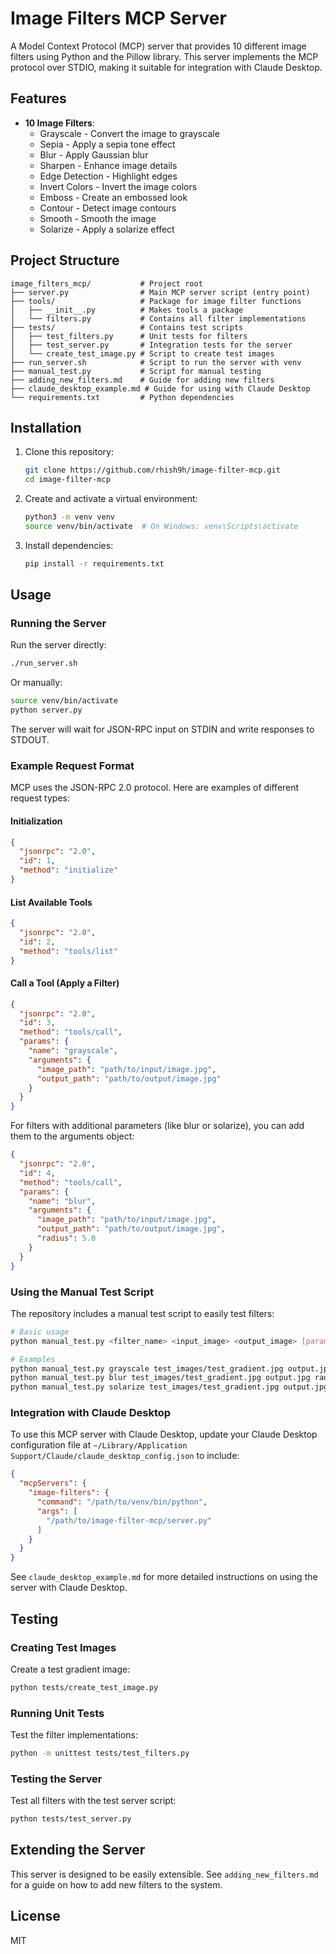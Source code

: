 # Image Filters MCP Server

A Model Context Protocol (MCP) server that provides 10 different image filters using Python and the Pillow library. This server implements the MCP protocol over STDIO, making it suitable for integration with Claude Desktop.

## Features

- **10 Image Filters**:
  - Grayscale - Convert the image to grayscale
  - Sepia - Apply a sepia tone effect
  - Blur - Apply Gaussian blur
  - Sharpen - Enhance image details
  - Edge Detection - Highlight edges
  - Invert Colors - Invert the image colors
  - Emboss - Create an embossed look
  - Contour - Detect image contours
  - Smooth - Smooth the image
  - Solarize - Apply a solarize effect

## Project Structure

```
image_filters_mcp/           # Project root
├── server.py                # Main MCP server script (entry point)
├── tools/                   # Package for image filter functions
│   ├── __init__.py          # Makes tools a package
│   └── filters.py           # Contains all filter implementations
├── tests/                   # Contains test scripts
│   ├── test_filters.py      # Unit tests for filters
│   ├── test_server.py       # Integration tests for the server
│   └── create_test_image.py # Script to create test images
├── run_server.sh            # Script to run the server with venv
├── manual_test.py           # Script for manual testing
├── adding_new_filters.md    # Guide for adding new filters
├── claude_desktop_example.md # Guide for using with Claude Desktop
└── requirements.txt         # Python dependencies
```

## Installation

1. Clone this repository:
   ```bash
   git clone https://github.com/rhish9h/image-filter-mcp.git
   cd image-filter-mcp
   ```

2. Create and activate a virtual environment:
   ```bash
   python3 -m venv venv
   source venv/bin/activate  # On Windows: venv\Scripts\activate
   ```

3. Install dependencies:
   ```bash
   pip install -r requirements.txt
   ```

## Usage

### Running the Server

Run the server directly:

```bash
./run_server.sh
```

Or manually:

```bash
source venv/bin/activate
python server.py
```

The server will wait for JSON-RPC input on STDIN and write responses to STDOUT.

### Example Request Format

MCP uses the JSON-RPC 2.0 protocol. Here are examples of different request types:

#### Initialization

```json
{
  "jsonrpc": "2.0",
  "id": 1,
  "method": "initialize"
}
```

#### List Available Tools

```json
{
  "jsonrpc": "2.0",
  "id": 2,
  "method": "tools/list"
}
```

#### Call a Tool (Apply a Filter)

```json
{
  "jsonrpc": "2.0",
  "id": 3,
  "method": "tools/call",
  "params": {
    "name": "grayscale",
    "arguments": {
      "image_path": "path/to/input/image.jpg",
      "output_path": "path/to/output/image.jpg"
    }
  }
}
```

For filters with additional parameters (like blur or solarize), you can add them to the arguments object:

```json
{
  "jsonrpc": "2.0",
  "id": 4,
  "method": "tools/call",
  "params": {
    "name": "blur",
    "arguments": {
      "image_path": "path/to/input/image.jpg",
      "output_path": "path/to/output/image.jpg",
      "radius": 5.0
    }
  }
}
```

### Using the Manual Test Script

The repository includes a manual test script to easily test filters:

```bash
# Basic usage
python manual_test.py <filter_name> <input_image> <output_image> [param_name=param_value]

# Examples
python manual_test.py grayscale test_images/test_gradient.jpg output.jpg
python manual_test.py blur test_images/test_gradient.jpg output.jpg radius=5.0
python manual_test.py solarize test_images/test_gradient.jpg output.jpg threshold=100
```

### Integration with Claude Desktop

To use this MCP server with Claude Desktop, update your Claude Desktop configuration file at `~/Library/Application Support/Claude/claude_desktop_config.json` to include:

```json
{
  "mcpServers": {
    "image-filters": {
      "command": "/path/to/venv/bin/python",
      "args": [
        "/path/to/image-filter-mcp/server.py"
      ]
    }
  }
}
```

See `claude_desktop_example.md` for more detailed instructions on using the server with Claude Desktop.

## Testing

### Creating Test Images

Create a test gradient image:

```bash
python tests/create_test_image.py
```

### Running Unit Tests

Test the filter implementations:

```bash
python -m unittest tests/test_filters.py
```

### Testing the Server

Test all filters with the test server script:

```bash
python tests/test_server.py
```

## Extending the Server

This server is designed to be easily extensible. See `adding_new_filters.md` for a guide on how to add new filters to the system.

## License

MIT